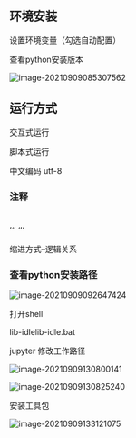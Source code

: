 ##  环境安装

设置环境变量（勾选自动配置）

查看python安装版本

![image-20210909085307562](C:\Users\leenco\AppData\Roaming\Typora\typora-user-images\image-20210909085307562.png)

## 运行方式

交互式运行

脚本式运行

中文编码 utf-8

### 注释

#

’‘’  ‘’‘



缩进方式–逻辑关系



### 查看python安装路径

![image-20210909092647424](C:\Users\leenco\AppData\Roaming\Typora\typora-user-images\image-20210909092647424.png)

打开shell

lib-idlelib-idle.bat





jupyter 修改工作路径

![image-20210909130800141](C:\Users\leenco\AppData\Roaming\Typora\typora-user-images\image-20210909130800141.png)

![image-20210909130825240](C:\Users\leenco\AppData\Roaming\Typora\typora-user-images\image-20210909130825240.png)





安装工具包

![image-20210909133121075](C:\Users\leenco\AppData\Roaming\Typora\typora-user-images\image-20210909133121075.png)

